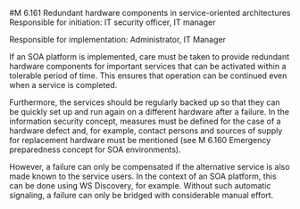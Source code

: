 #M 6.161 Redundant hardware components in service-oriented architectures
Responsible for initiation: IT security officer, IT manager

Responsible for implementation: Administrator, IT Manager

If an SOA platform is implemented, care must be taken to provide redundant hardware components for important services that can be activated within a tolerable period of time. This ensures that operation can be continued even when a service is completed.

Furthermore, the services should be regularly backed up so that they can be quickly set up and run again on a different hardware after a failure. In the information security concept, measures must be defined for the case of a hardware defect and, for example, contact persons and sources of supply for replacement hardware must be mentioned (see M 6.160 Emergency preparedness concept for SOA environments).

However, a failure can only be compensated if the alternative service is also made known to the service users. In the context of an SOA platform, this can be done using WS Discovery, for example. Without such automatic signaling, a failure can only be bridged with considerable manual effort.



